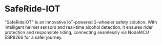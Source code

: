 # SafeRide-IOT
"SafeRideIOT" is an innovative IoT-powered 2-wheeler safety solution. With intelligent helmet sensors and real-time alcohol detection, it ensures rider protection and responsible riding, connecting seamlessly via NodeMCU ESP8266 for a safer journey.
